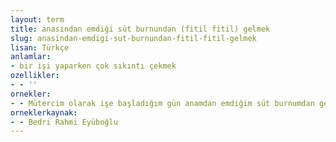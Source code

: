 ```yaml
---
layout: term
title: anasından emdiği süt burnundan (fitil fitil) gelmek
slug: anasindan-emdigi-sut-burnundan-fitil-fitil-gelmek
lisan: Türkçe
anlamlar:
- bir işi yaparken çok sıkıntı çekmek
ozellikler:
- - ''
ornekler:
- - Mütercim olarak işe başladığım gün anamdan emdiğim süt burnumdan gelmiştir.
orneklerkaynak:
- - Bedri Rahmi Eyüboğlu
---
```

